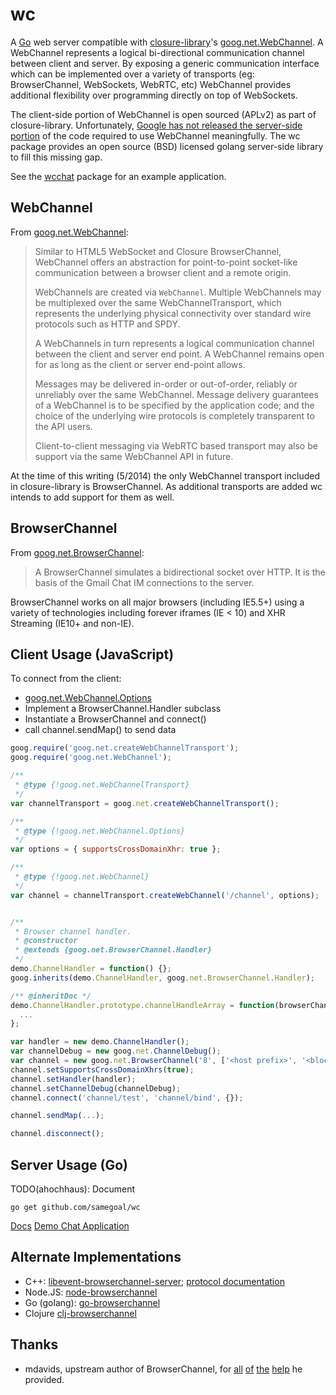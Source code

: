 wc
============

A [Go](http://golang.org/) web server compatible with
[closure-library](https://github.com/google/closure-library)'s
[goog.net.WebChannel](https://github.com/google/closure-library/blob/master/closure/goog/labs/net/webchannel.js).
A WebChannel represents a logical bi-directional communication channel between
client and server. By exposing a generic communication interface which can be
implemented over a variety of transports (eg: BrowserChannel, WebSockets,
WebRTC, etc) WebChannel provides additional flexibility over programming
directly on top of WebSockets.

The client-side portion of WebChannel is open sourced (APLv2) as part of
closure-library. Unfortunately, [Google has not released the server-side
portion](http://books.google.com/books?id=p7uyWPcVGZsC&pg=PA179) of the
code required to use WebChannel meaningfully. The wc package provides an
open source (BSD) licensed golang server-side library to fill this missing gap.

See the [wcchat](https://github.com/samegoal/wcchat) package for an example
application.

WebChannel
----------

From [goog.net.WebChannel](https://github.com/google/closure-library/blob/master/closure/goog/labs/net/webchannel.js#L16):

> Similar to HTML5 WebSocket and Closure BrowserChannel, WebChannel
> offers an abstraction for point-to-point socket-like communication between
> a browser client and a remote origin.
>
> WebChannels are created via <code>WebChannel</code>. Multiple WebChannels
> may be multiplexed over the same WebChannelTransport, which represents
> the underlying physical connectivity over standard wire protocols
> such as HTTP and SPDY.
>
> A WebChannels in turn represents a logical communication channel between
> the client and server end point. A WebChannel remains open for
> as long as the client or server end-point allows.
>
> Messages may be delivered in-order or out-of-order, reliably or unreliably
> over the same WebChannel. Message delivery guarantees of a WebChannel is
> to be specified by the application code; and the choice of the
> underlying wire protocols is completely transparent to the API users.
>
> Client-to-client messaging via WebRTC based transport may also be support
> via the same WebChannel API in future.

At the time of this writing (5/2014) the only WebChannel transport included
in closure-library is BrowserChannel. As additional transports are added
wc intends to add support for them as well.

BrowserChannel
--------------

From [goog.net.BrowserChannel](https://github.com/google/closure-library/blob/master/closure/goog/net/browserchannel.js#L16):

> A BrowserChannel simulates a bidirectional socket over HTTP. It is the
> basis of the Gmail Chat IM connections to the server.

BrowserChannel works on all major browsers (including IE5.5+) using a variety
of technologies including forever iframes (IE < 10) and XHR Streaming (IE10+
and non-IE).

Client Usage (JavaScript)
-------------------------

To connect from the client:

  * [goog.net.WebChannel.Options](https://github.com/google/closure-library/blob/master/closure/goog/labs/net/webchannel.js#L63)
  * Implement a BrowserChannel.Handler subclass
  * Instantiate a BrowserChannel and connect()
  * call channel.sendMap() to send data

```javascript
goog.require('goog.net.createWebChannelTransport');
goog.require('goog.net.WebChannel');

/**
 * @type {!goog.net.WebChannelTransport}
 */
var channelTransport = goog.net.createWebChannelTransport();

/**
 * @type {!goog.net.WebChannel.Options}
 */
var options = { supportsCrossDomainXhr: true };

/**
 * @type {!goog.net.WebChannel}
 */
var channel = channelTransport.createWebChannel('/channel', options);


/**
 * Browser channel handler.
 * @constructor
 * @extends {goog.net.BrowserChannel.Handler}
 */
demo.ChannelHandler = function() {};
goog.inherits(demo.ChannelHandler, goog.net.BrowserChannel.Handler);

/** @inheritDoc */
demo.ChannelHandler.prototype.channelHandleArray = function(browserChannel, array) {
  ...
};

var handler = new demo.ChannelHandler();
var channelDebug = new goog.net.ChannelDebug();
var channel = new goog.net.BrowserChannel('8', ['<host prefix>', '<blocked prefix>']);
channel.setSupportsCrossDomainXhrs(true);
channel.setHandler(handler);
channel.setChannelDebug(channelDebug);
channel.connect('channel/test', 'channel/bind', {});

channel.sendMap(...);

channel.disconnect();
```

Server Usage (Go)
-----------------

TODO(ahochhaus): Document

```
go get github.com/samegoal/wc
```

[Docs](https://godoc.org/github.com/samegoal/wc)
[Demo Chat Application](https://github.com/samegoal/wcchat)

Alternate Implementations
-------------------------

  * C++: [libevent-browserchannel-server](https://code.google.com/p/libevent-browserchannel-server/);
    [protocol documentation](https://code.google.com/p/libevent-browserchannel-server/wiki/BrowserChannelProtocol)
  * Node.JS: [node-browserchannel](https://github.com/josephg/node-browserchannel/)
  * Go (golang): [go-browserchannel](https://github.com/MathieuTurcotte/go-browserchannel)
  * Clojure [clj-browserchannel](https://github.com/thegeez/clj-browserchannel)

Thanks
------

  * mdavids, upstream author of BrowserChannel, for [all](https://groups.google.com/forum/?fromgroups#!topic/closure-library-discuss/0xy-2yPyUII)
  [of](https://groups.google.com/forum/?fromgroups#!topic/closure-library-discuss/b4q1JfrBkjI)
  [the](https://groups.google.com/forum/#!msg/closure-library-discuss/F1mtsUK1NIM/GsrAU7KfS8cJ)
  [help](https://groups.google.com/forum/?fromgroups#!topic/closure-library-discuss/BRs3JSwm3Dc)
  he provided.
